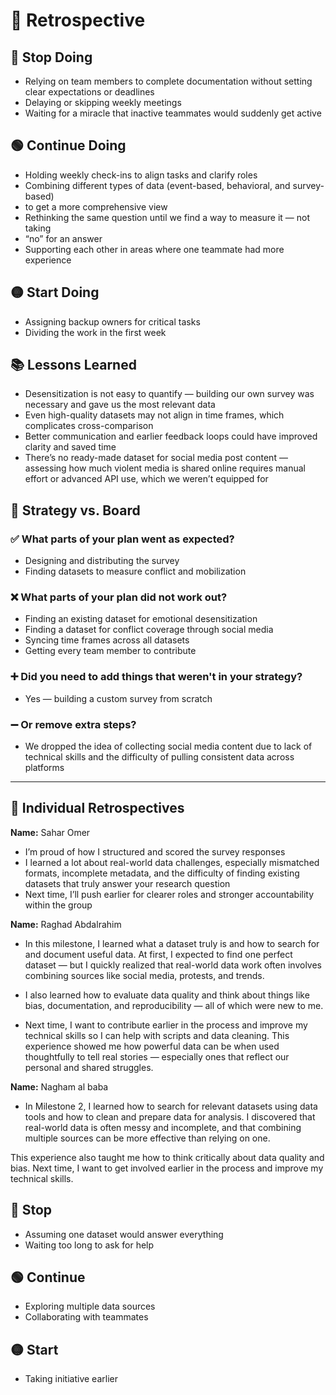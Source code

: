 # 📌 Retrospective

## 🔴 Stop Doing

- Relying on team members to complete documentation without setting clear
expectations or deadlines  
- Delaying or skipping weekly meetings  
- Waiting for a miracle that inactive teammates would suddenly get active  

## 🟢 Continue Doing

- Holding weekly check-ins to align tasks and clarify roles  
- Combining different types of data (event-based, behavioral, and survey-based)
- to get a more comprehensive view  
- Rethinking the same question until we find a way to measure it — not taking
- “no” for an answer  
- Supporting each other in areas where one teammate had more experience  

## 🟡 Start Doing

- Assigning backup owners for critical tasks  
- Dividing the work in the first week

## 📚 Lessons Learned

- Desensitization is not easy to quantify — building our own survey was necessary
and gave us the most relevant data  
- Even high-quality datasets may not align in time frames, which complicates
cross-comparison  
- Better communication and earlier feedback loops could have improved clarity
and saved time  
- There’s no ready-made dataset for social media post content — assessing how
much violent media is shared online requires manual effort or advanced API use,
which we weren’t equipped for  

## 🎯 Strategy vs. Board

### ✅ What parts of your plan went as expected?

- Designing and distributing the survey  
- Finding datasets to measure conflict and mobilization  

### ❌ What parts of your plan did not work out?

- Finding an existing dataset for emotional desensitization  
- Finding a dataset for conflict coverage through social media  
- Syncing time frames across all datasets  
- Getting every team member to contribute  

### ➕ Did you need to add things that weren't in your strategy?

- Yes — building a custom survey from scratch  

### ➖ Or remove extra steps?

- We dropped the idea of collecting social media content due to lack of technical
skills and the difficulty of pulling consistent data across platforms  

---

## 👤 Individual Retrospectives

**Name:** Sahar Omer  

- I’m proud of how I structured and scored the survey responses  
- I learned a lot about real-world data challenges, especially mismatched formats,
incomplete metadata, and the difficulty of finding existing datasets that truly
answer your research question  
- Next time, I’ll push earlier for clearer roles and stronger accountability
within the group

**Name:** Raghad Abdalrahim

- In this milestone, I learned what a dataset truly is and how to search for and
document useful data. At first, I expected to find one perfect dataset — but I
quickly realized that real-world data work often involves combining sources like
social media, protests, and trends.

- I also learned how to evaluate data quality and think about things like bias,
documentation, and reproducibility — all of which were new to me.

- Next time, I want to contribute earlier in the process and improve my technical
skills so I can help with scripts and data cleaning. This experience showed me
how powerful data can be when used thoughtfully to tell real stories — especially
ones that reflect our personal and shared struggles.

**Name:** Nagham al baba

- In Milestone 2, I learned how to search for relevant datasets using data tools
and how to clean and prepare data for analysis. I discovered that real-world data
is often messy and incomplete, and that combining multiple sources can be more
effective than relying on one.

This experience also taught me how to think critically about data quality and
bias. Next time, I want to get involved earlier in the process and improve my
technical skills.

## 🔴 Stop

- Assuming one dataset would answer everything
- Waiting too long to ask for help

## 🟢 Continue

- Exploring multiple data sources
- Collaborating with teammates

## 🟡 Start

- Taking initiative earlier
